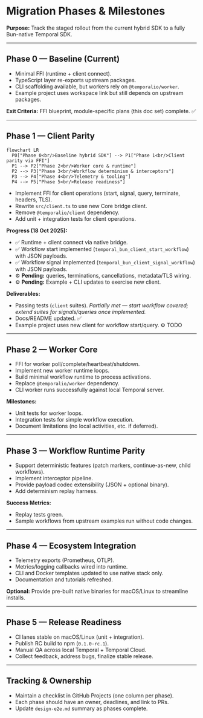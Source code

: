 # Migration Phases & Milestones

**Purpose:** Track the staged rollout from the current hybrid SDK to a fully Bun-native Temporal SDK.

---

## Phase 0 — Baseline (Current)

- Minimal FFI (runtime + client connect).
- TypeScript layer re-exports upstream packages.
- CLI scaffolding available, but workers rely on `@temporalio/worker`.
- Example project uses workspace link but still depends on upstream packages.

**Exit Criteria:** FFI blueprint, module-specific plans (this doc set) complete. ✅

---

## Phase 1 — Client Parity

```mermaid
flowchart LR
  P0["Phase 0<br/>Baseline hybrid SDK"] --> P1["Phase 1<br/>Client parity via FFI"]
  P1 --> P2["Phase 2<br/>Worker core & runtime"]
  P2 --> P3["Phase 3<br/>Workflow determinism & interceptors"]
  P3 --> P4["Phase 4<br/>Telemetry & tooling"]
  P4 --> P5["Phase 5<br/>Release readiness"]
```

- Implement FFI for client operations (start, signal, query, terminate, headers, TLS).
- Rewrite `src/client.ts` to use new Core bridge client.
- Remove `@temporalio/client` dependency.
- Add unit + integration tests for client operations.

**Progress (18 Oct 2025):**

- ✅ Runtime + client connect via native bridge.
- ✅ Workflow start implemented (`temporal_bun_client_start_workflow`) with JSON payloads.
- ✅ Workflow signal implemented (`temporal_bun_client_signal_workflow`) with JSON payloads.
- ⚙️ **Pending:** queries, terminations, cancellations, metadata/TLS wiring.
- ⚙️ **Pending:** Example + CLI updates to exercise new client.

**Deliverables:**
- Passing tests (`client` suites). _Partially met — start workflow covered; extend suites for signals/queries once implemented._
- Docs/README updated. ✅
- Example project uses new client for workflow start/query. ⚙️ TODO

---

## Phase 2 — Worker Core

- FFI for worker poll/complete/heartbeat/shutdown.
- Implement new worker runtime loops.
- Build minimal workflow runtime to process activations.
- Replace `@temporalio/worker` dependency.
- CLI worker runs successfully against local Temporal server.

**Milestones:**
- Unit tests for worker loops.
- Integration tests for simple workflow execution.
- Document limitations (no local activities, etc. if deferred).

---

## Phase 3 — Workflow Runtime Parity

- Support deterministic features (patch markers, continue-as-new, child workflows).
- Implement interceptor pipeline.
- Provide payload codec extensibility (JSON + optional binary).
- Add determinism replay harness.

**Success Metrics:**
- Replay tests green.
- Sample workflows from upstream examples run without code changes.

---

## Phase 4 — Ecosystem Integration

- Telemetry exports (Prometheus, OTLP).
- Metrics/logging callbacks wired into runtime.
- CLI and Docker templates updated to use native stack only.
- Documentation and tutorials refreshed.

**Optional:** Provide pre-built native binaries for macOS/Linux to streamline installs.

---

## Phase 5 — Release Readiness

- CI lanes stable on macOS/Linux (unit + integration).
- Publish RC build to npm (`0.1.0-rc.1`).
- Manual QA across local Temporal + Temporal Cloud.
- Collect feedback, address bugs, finalize stable release.

---

## Tracking & Ownership

- Maintain a checklist in GitHub Projects (one column per phase).
- Each phase should have an owner, deadlines, and link to PRs.
- Update `design-e2e.md` summary as phases complete.
